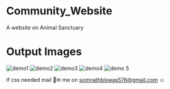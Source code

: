 # Community_Website
A website on Animal Sanctuary
<h1> Output Images </h1>

![demo1](https://github.com/SomnathBiswas/Community_Website/assets/108716703/e4b973ea-bd2e-45a2-a235-ce8a168ff901)
![demo2](https://github.com/SomnathBiswas/Community_Website/assets/108716703/97da2208-36cc-4443-9cda-c6126b331512)
![demo3](https://github.com/SomnathBiswas/Community_Website/assets/108716703/6e7cfe49-9f38-407b-87cf-75b0db412d3c)
![demo4](https://github.com/SomnathBiswas/Community_Website/assets/108716703/1ddb84fe-adda-43cb-b028-ff35e1283900)
![demo 5](https://github.com/SomnathBiswas/Community_Website/assets/108716703/bf6635a6-7d91-4428-934b-41a8a1b8e078)

If css needed mail 📧✉ me on somnathbiswas576@gmail.com ☺
